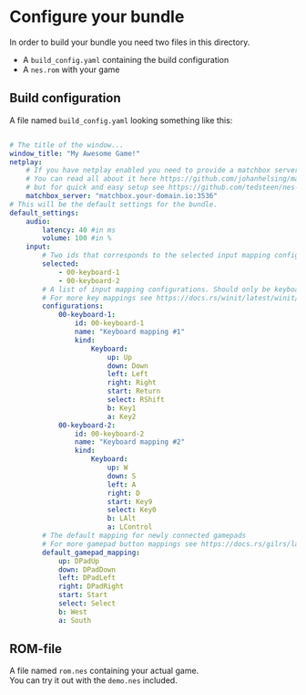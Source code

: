 # Configure your bundle

In order to build your bundle you need two files in this directory.  

* A `build_config.yaml` containing the build configuration
* A `nes.rom` with your game

## Build configuration

A file named `build_config.yaml` looking something like this:
```yaml

# The title of the window...
window_title: "My Awesome Game!"
netplay:
    # If you have netplay enabled you need to provide a matchbox server.  
    # You can read all about it here https://github.com/johanhelsing/matchbox,
    # but for quick and easy setup see https://github.com/tedsteen/nes-bundler/tree/master/matchbox_server
    matchbox_server: "matchbox.your-domain.io:3536"
# This will be the default settings for the bundle.
default_settings:
    audio:
        latency: 40 #in ms
        volume: 100 #in %
    input:
        # Two ids that corresponds to the selected input mapping configuration of P1 and P2.
        selected:
            - 00-keyboard-1
            - 00-keyboard-2
        # A list of input mapping configurations. Should only be keyboard mappings as it's guaranteed to be available.
        # For more key mappings see https://docs.rs/winit/latest/winit/event/enum.VirtualKeyCode.html
        configurations:
            00-keyboard-1:
                id: 00-keyboard-1
                name: "Keyboard mapping #1"
                kind:
                    Keyboard:
                        up: Up
                        down: Down
                        left: Left
                        right: Right
                        start: Return
                        select: RShift
                        b: Key1
                        a: Key2
            00-keyboard-2:
                id: 00-keyboard-2
                name: "Keyboard mapping #2"
                kind:
                    Keyboard:
                        up: W
                        down: S
                        left: A
                        right: D
                        start: Key9
                        select: Key0
                        b: LAlt
                        a: LControl
        # The default mapping for newly connected gamepads
        # For more gamepad button mappings see https://docs.rs/gilrs/latest/gilrs/ev/enum.Button.html
        default_gamepad_mapping:
            up: DPadUp
            down: DPadDown
            left: DPadLeft
            right: DPadRight
            start: Start
            select: Select
            b: West
            a: South
```
## ROM-file

A file named `rom.nes` containing your actual game.  
You can try it out with the `demo.nes` included.
